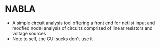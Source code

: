 # NABLA
- A simple circuit analysis tool offering a front end for netlist input and modfied nodal analysis of circuits comprised of linear resistors and voltage sources
- Note to self, the GUI sucks don't use it

